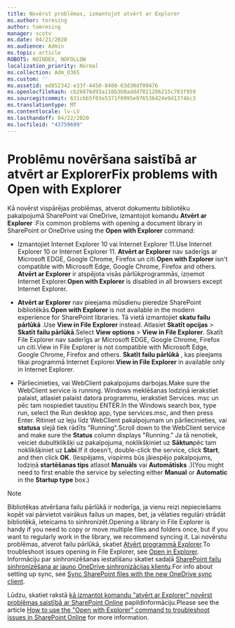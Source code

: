 ```yaml
---
title: Novērst problēmas, izmantojot atvērt ar Explorer
ms.author: toresing
author: tomresing
manager: scotv
ms.date: 04/21/2020
ms.audience: Admin
ms.topic: article
ROBOTS: NOINDEX, NOFOLLOW
localization_priority: Normal
ms.collection: Adm_O365
ms.custom: ''
ms.assetid: ed852342-e33f-4450-8400-63d30df09476
ms.openlocfilehash: cb26876d93a110b3b0addd7821206215c783f959
ms.sourcegitcommit: 631cbb5f03e5371f0995e976536d24e9d13746c3
ms.translationtype: MT
ms.contentlocale: lv-LV
ms.lasthandoff: 04/22/2020
ms.locfileid: "43759699"
---
```

# <a name="fix-problems-with-open-with-explorer"></a><span data-ttu-id="85c4a-102">Problēmu novēršana saistībā ar atvērt ar Explorer</span><span class="sxs-lookup"><span data-stu-id="85c4a-102">Fix problems with Open with Explorer</span></span>

<span data-ttu-id="85c4a-103">Kā novērst vispārējas problēmas, atverot dokumentu bibliotēku pakalpojumā SharePoint vai OneDrive, izmantojot komandu **Atvērt ar Explorer** :</span><span class="sxs-lookup"><span data-stu-id="85c4a-103">Fix common problems with opening a document library in SharePoint or OneDrive using the **Open with Explorer** command:</span></span> 
  
- <span data-ttu-id="85c4a-104">Izmantojiet Internet Explorer 10 vai Internet Explorer 11.</span><span class="sxs-lookup"><span data-stu-id="85c4a-104">Use Internet Explorer 10 or Internet Explorer 11.</span></span> <span data-ttu-id="85c4a-105">**Atvērt ar Explorer** nav saderīgs ar Microsoft EDGE, Google Chrome, Firefox un citi.</span><span class="sxs-lookup"><span data-stu-id="85c4a-105">**Open with Explorer** isn't compatible with Microsoft Edge, Google Chrome, Firefox and others.</span></span> <span data-ttu-id="85c4a-106">**Atvērt ar Explorer** ir atspējota visās pārlūkprogrammās, izņemot Internet Explorer.</span><span class="sxs-lookup"><span data-stu-id="85c4a-106">**Open with Explorer** is disabled in all browsers except Internet Explorer.</span></span> 
    
- <span data-ttu-id="85c4a-107">**Atvērt ar Explorer** nav pieejama mūsdienu pieredze SharePoint bibliotēkās.</span><span class="sxs-lookup"><span data-stu-id="85c4a-107">**Open with Explorer** is not available in the modern experience for SharePoint libraries.</span></span> <span data-ttu-id="85c4a-108">Tā vietā izmantojiet **skatu failu pārlūkā** .</span><span class="sxs-lookup"><span data-stu-id="85c4a-108">Use **View in File Explorer** instead.</span></span> <span data-ttu-id="85c4a-109">Atlasiet **Skatīt opcijas** \> **Skatīt failu pārlūkā**.</span><span class="sxs-lookup"><span data-stu-id="85c4a-109">Select **View options** \> **View in File Explorer**.</span></span> <span data-ttu-id="85c4a-110">Skatīt File Explorer nav saderīgs ar Microsoft EDGE, Google Chrome, Firefox un citi.</span><span class="sxs-lookup"><span data-stu-id="85c4a-110">View in File Explorer is not compatible with Microsoft Edge, Google Chrome, Firefox and others.</span></span> <span data-ttu-id="85c4a-111">**Skatīt failu pārlūkā** , kas pieejams tikai programmā Internet Explorer.</span><span class="sxs-lookup"><span data-stu-id="85c4a-111">**View in File Explorer** in available only in Internet Explorer.</span></span> 
    
- <span data-ttu-id="85c4a-112">Pārliecinieties, vai WebClient pakalpojums darbojas.</span><span class="sxs-lookup"><span data-stu-id="85c4a-112">Make sure the WebClient service is running.</span></span> <span data-ttu-id="85c4a-113">Windows meklēšanas lodziņā ierakstiet palaist, atlasiet palaist datora programmu, ierakstiet Services. msc un pēc tam nospiediet taustiņu ENTER.</span><span class="sxs-lookup"><span data-stu-id="85c4a-113">In the Windows search box, type run, select the Run desktop app, type services.msc, and then press Enter.</span></span> <span data-ttu-id="85c4a-114">Ritiniet uz leju līdz WebClient pakalpojumam un pārliecinieties, vai **statusa** slejā tiek rādīts "Running".</span><span class="sxs-lookup"><span data-stu-id="85c4a-114">Scroll down to the WebClient service and make sure the **Status** column displays "Running."</span></span> <span data-ttu-id="85c4a-115">Ja tā nenotiek, veiciet dubultklikšķi uz pakalpojuma, noklikšķiniet uz **Sāktun**pēc tam noklikšķiniet uz **Labi**.</span><span class="sxs-lookup"><span data-stu-id="85c4a-115">If it doesn't, double-click the service, click **Start**, and then click **OK**.</span></span> <span data-ttu-id="85c4a-116">(Iespējams, vispirms būs jāiespējo pakalpojums, lodziņā **startēšanas tips** atlasot **Manuāls** vai **Automātisks** .)</span><span class="sxs-lookup"><span data-stu-id="85c4a-116">(You might need to first enable the service by selecting either **Manual** or **Automatic** in the **Startup type** box.)</span></span> 
    
> [!NOTE]
> <span data-ttu-id="85c4a-117">Bibliotēkas atvēršana failu pārlūkā ir noderīga, ja vienu reizi nepieciešams kopēt vai pārvietot vairākus failus un mapes, bet, ja vēlaties regulāri strādāt bibliotēkā, ieteicams to sinhronizēt.</span><span class="sxs-lookup"><span data-stu-id="85c4a-117">Opening a library in File Explorer is handy if you need to copy or move multiple files and folders once, but if you want to regularly work in the library, we recommend syncing it.</span></span> <span data-ttu-id="85c4a-118">Lai novērstu problēmas, atverot failu pārlūkā, skatiet [Atvērt programmā Explorer](https://go.microsoft.com/fwlink/?linkid=871665).</span><span class="sxs-lookup"><span data-stu-id="85c4a-118">To troubleshoot issues opening in File Explorer, see [Open in Explorer](https://go.microsoft.com/fwlink/?linkid=871665).</span></span> <span data-ttu-id="85c4a-119">Informāciju par sinhronizēšanas iestatīšanu skatiet sadaļā [SharePoint failu sinhronizēšana ar jauno OneDrive sinhronizācijas klientu](https://go.microsoft.com/fwlink/?linkid=871666).</span><span class="sxs-lookup"><span data-stu-id="85c4a-119">For info about setting up sync, see [Sync SharePoint files with the new OneDrive sync client](https://go.microsoft.com/fwlink/?linkid=871666).</span></span>
  
<span data-ttu-id="85c4a-120">Lūdzu, skatiet rakstā [kā izmantot komandu "atvērt ar Explorer" novērst problēmas saistībā ar SharePoint Online](https://docs.microsoft.com/sharepoint/support/lists-and-libraries/troubleshoot-issues-using-open-with-explorer) papildinformāciju.</span><span class="sxs-lookup"><span data-stu-id="85c4a-120">Please see the article [How to use the "Open with Explorer" command to troubleshoot issues in SharePoint Online](https://docs.microsoft.com/sharepoint/support/lists-and-libraries/troubleshoot-issues-using-open-with-explorer) for more information.</span></span> 
  

